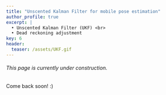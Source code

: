 ```yaml
---
title: "Unscented Kalman Filter for mobile pose estimation"
author_profile: true
excerpt: |
  • Unscented Kalman Filter (UKF) <br>
  • Dead reckoning adjustment
key: 6
header:
  teaser: /assets/UKF.gif
---
```

###### This page is currently under construction.

Come back soon! :) 

